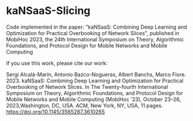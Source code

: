 # kaNSaaS-Slicing


Code implemented in the paper:  "kaNSaaS: Combining Deep Learning and Optimization for Practical Overbooking of Network Slices", published in MobiHoc 2023, the 24th International Symposium on Theory, Algorithmic Foundations, and Protocol Design for Mobile Networks and Mobile Computing

If you use this work, please cite our work:

Sergi Alcalá-Marín, Antonio Bazco-Nogueras, Albert Banchs, Marco Fiore. 2023. kaNSaaS: Combining Deep Learning and Optimization for Practical Overbooking of Network Slices. In The Twenty-fourth International Symposium on Theory, Algorithmic Foundations, and Protocol Design for Mobile Networks and Mobile Computing (MobiHoc ’23), October 23–26, 2023,Washington, DC, USA. ACM, New York, NY, USA, 11 pages. https://doi.org/10.1145/3565287.3610265

